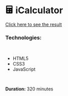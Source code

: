 # <img src="images/favicon.png" style="height: 25px;"> iCalculator

[Click here to see the result](https://dpaguba.github.io/iCalculator/)

### Technologies:

<br>

 - HTML5
 - CSS3
 - JavaScript

<br>

**Duration:** 320 minutes

<br>

<!--![steps ]() -->
